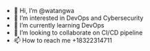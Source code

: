 - 👋 Hi, I’m @watangwa
- 👀 I’m interested in DevOps and Cybersecurity
- 🌱 I’m currently learning DevOps
- 💞️ I’m looking to collaborate on CI/CD pipeline
- 📫 How to reach me +18322314711

<!---
watangwa/watangwa is a ✨ special ✨ repository because its `README.md` (this file) appears on your GitHub profile.
You can click the Preview link to take a look at your changes.
--->
